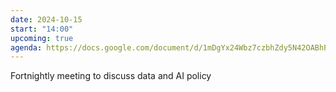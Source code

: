 ```yaml
---
date: 2024-10-15
start: "14:00"
upcoming: true
agenda: https://docs.google.com/document/d/1mDgYx24Wbz7czbhZdy5N42OABhP7NL1u6NTFd4x2Sd0/edit#heading=h.jgmduqp1336
--- 
```

Fortnightly meeting to discuss data and AI policy